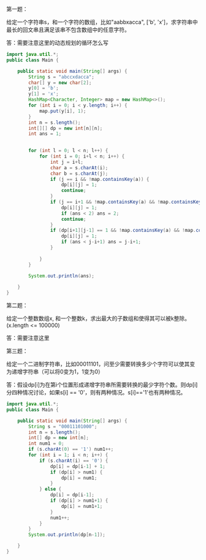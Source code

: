 第一题：

给定一个字符串s，和一个字符的数组，比如"aabbxacca", ['b', 'x']，求字符串中最长的回文串且满足该串不包含数组中的任意字符。

答：需要注意这里的动态规划的循环怎么写

```java
import java.util.*;
public class Main {

    public static void main(String[] args) {
        String s = "abccxdacca";
        char[] y = new char[2];
        y[0] = 'b';
        y[1] = 'x';
        HashMap<Character, Integer> map = new HashMap<>();
        for (int i = 0; i < y.length; i++) {
            map.put(y[i], 1);
        }
        int n = s.length();
        int[][] dp = new int[n][n];
        int ans = 1;

        
        for (int l = 0; l < n; l++) {
            for (int i = 0; i+l < n; i++) {
                int j = i+l;
                char a = s.charAt(i);
                char b = s.charAt(j);
                if (j == i && !map.containsKey(a)) {
                    dp[i][j] = 1;
                    continue;
                }
                if (j == i+1 && !map.containsKey(a) && !map.containsKey(b) && a==b) {
                    dp[i][j] = 1;
                    if (ans < 2) ans = 2;
                    continue;
                }
                if (dp[i+1][j-1] == 1 && !map.containsKey(a) && !map.containsKey(b) && a==b) {
                    dp[i][j] = 1;
                    if (ans < j-i+1) ans = j-i+1;
                }
                
            }
        }

        System.out.println(ans);
 
    }
}
```



第二题：

给定一个整数数组x, 和一个整数k，求出最大的子数组和使得其可以被k整除。(x.length <= 100000)

答：需要注意这里







第三题：

给定一个二进制字符串，比如00011101，问至少需要转换多少个字符可以使其变为递增字符串（可以将0变为1，1变为0）

答：假设dp[i]为在第i个位置形成递增字符串所需要转换的最少字符个数。则dp[i]分四种情况讨论，如果s[i] == '0'，则有两种情况。s[i]=='1'也有两种情况。



```java
import java.util.*;
public class Main {

    public static void main(String[] args) {
        String s = "00011101000";
        int n = s.length();
        int[] dp = new int[n];
        int num1 = 0;
        if (s.charAt(0) == '1') num1++;
        for (int i = 1; i < n; i++) {
            if (s.charAt(i) == '0') {
                dp[i] = dp[i-1] + 1;
                if (dp[i] > num1) {
                    dp[i] = num1;
                }
            } else {
                dp[i] = dp[i-1];
                if (dp[i] > num1+1) {
                    dp[i] = num1+1;
                }
                num1++;
            }
        }
        System.out.println(dp[n-1]);

    }
}
```



